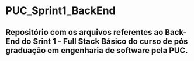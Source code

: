 # PUC_Sprint1_BackEnd
## Repositório com os arquivos referentes ao Back-End do Srint 1 - Full Stack Básico do curso de pós graduação em engenharia de software pela PUC.
